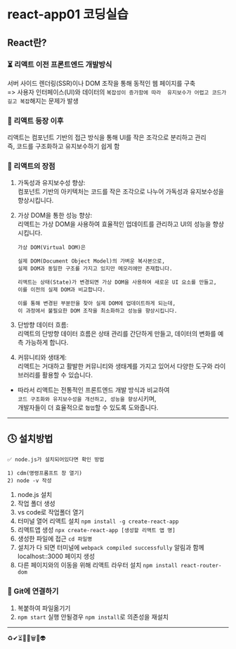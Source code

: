 # react-app01 코딩실습 

## React란?
### ⏳ 리액트 이전 프론트엔드 개발방식
서버 사이드 렌더링(SSR)이나 DOM 조작을 통해 동적인 웹 페이지를 구축<br>
=> 사용자 인터페이스(UI)와 데이터의 `복잡성이 증가함에 따라 
유지보수가 어렵고 코드가 길고 복잡`해지는 문제가 발생

### 📌 <span style="">**리액트 등장 이후**</span>
리액트는 컴포넌트 기반의 접근 방식을 통해 UI를 작은 조각으로 분리하고 관리<br>
즉, 코드를 구조화하고 유지보수하기 쉽게 함
 
### 📌 리액트의 장점
1. 가독성과 유지보수성 향상: <br>
컴포넌트 기반의 아키텍처는 코드를 작은 조각으로 나누어 가독성과 유지보수성을 향상시킵니다.

2. 가상 DOM을 통한 성능 향상: <br>
리액트는 가상 DOM을 사용하여 효율적인 업데이트를 관리하고 UI의 성능을 향상시킵니다.
    ```
    가상 DOM(Virtual DOM)은 

    실제 DOM(Document Object Model)의 가벼운 복사본으로, 
    실제 DOM과 동일한 구조를 가지고 있지만 메모리에만 존재합니다.

    리액트는 상태(State)가 변경되면 가상 DOM을 사용하여 새로운 UI 요소를 만들고, 
    이를 이전의 실제 DOM과 비교합니다. 

    이를 통해 변경된 부분만을 찾아 실제 DOM에 업데이트하게 되는데, 
    이 과정에서 불필요한 DOM 조작을 최소화하고 성능을 향상시킵니다.
    ```

3. 단방향 데이터 흐름: <br>
리액트의 단방향 데이터 흐름은 상태 관리를 간단하게 만들고, 데이터의 변화를 예측 가능하게 합니다.

4. 커뮤니티와 생태계: <br>
리액트는 거대하고 활발한 커뮤니티와 생태계를 가지고 있어서 다양한 도구와 라이브러리를 활용할 수 있습니다.

- 따라서 리액트는 전통적인 프론트엔드 개발 방식과 비교하여 <br>
`코드 구조화와 유지보수성을 개선하고, 성능을 향상`시키며,  <br>
개발자들이 더 효율적으로 `협업`할 수 있도록 도와줍니다.
---
## 🕓 설치방법

```
✅ node.js가 설치되어있다면 확인 방법

1) cdm(명령프롬프트 창 열기) 
2) node -v 작성
```


1. node.js 설치
2. 작업 폴더 생성
3. vs code로 작업폴더 열기
4. 터미널 열어 리액트 설치 `npm install -g create-react-app`
5. 리액트앱 생성 `npx create-react-app [생성할 리액트 앱 명]`
6. 생성한 파일에 접근  `cd 파일명`  
7. 설치가 다 되면 터미널에 `webpack compiled successfully` 알림과 함께 localhost::3000 페이지 생성 
8. 다른 페이지와의 이동을 위해 리액트 라우터 설치 `npm install react-router-dom`

### 🤝 Git에 연결하기
1. 복붙하여 파일옮기기
2. `npm start` 실행 안될경우 `npm install`로 의존성을 재설치
---

♻✔⏳📌📍🗑🙏👽
